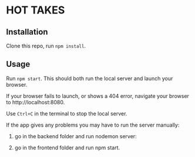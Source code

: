 # HOT TAKES #

## Installation ##
Clone this repo, run `npm install`.

## Usage ##

Run `npm start`. This should both run the local server and launch your browser.

If your browser fails to launch, or shows a 404 error, navigate your browser to http://localhost:8080.

Use `Ctrl+C` in the terminal to stop the local server.

If the app gives any problems you may have to run the server manually:

1. go in the backend folder and run nodemon server:

2. go in the frontend folder and run npm start.
